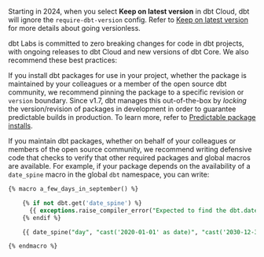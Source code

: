 
Starting in 2024, when you select **Keep on latest version** in dbt Cloud, dbt will ignore the `require-dbt-version` config. Refer to [Keep on latest version](/docs/dbt-versions/upgrade-dbt-version-in-cloud#keep-on-latest-version) for more details about going versionless. 

dbt Labs is committed to zero breaking changes for code in dbt projects, with ongoing releases to dbt Cloud and new versions of dbt Core. We also recommend these best practices:

<Expandable alt_header="Installing dbt packages" >

If you install dbt packages for use in your project, whether the package is maintained by your colleagues or a member of the open source dbt community, we recommend pinning the package to a specific revision or `version` boundary. Since v1.7, dbt manages this out-of-the-box by _locking_ the version/revision of packages in development in order to guarantee predictable builds in production. To learn more, refer to [Predictable package installs](/reference/commands/deps#predictable-package-installs).

</Expandable>
<Expandable alt_header="Maintaining dbt packages" >

If you maintain dbt packages, whether on behalf of your colleagues or members of the open source community, we recommend writing defensive code that checks to verify that other required packages and global macros are available. For example, if your package depends on the availability of a `date_spine` macro in the global `dbt` namespace, you can write:

<File name="models/some_days.sql">

```sql
{% macro a_few_days_in_september() %}

    {% if not dbt.get('date_spine') %}
      {{ exceptions.raise_compiler_error("Expected to find the dbt.date_spine macro, but it could not be found") }}
    {% endif %}

    {{ date_spine("day", "cast('2020-01-01' as date)", "cast('2030-12-31' as date)") }}

{% endmacro %}
```

</File>

</Expandable>
